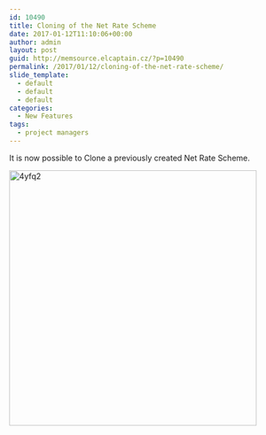 ```yaml
---
id: 10490
title: Cloning of the Net Rate Scheme
date: 2017-01-12T11:10:06+00:00
author: admin
layout: post
guid: http://memsource.elcaptain.cz/?p=10490
permalink: /2017/01/12/cloning-of-the-net-rate-scheme/
slide_template:
  - default
  - default
  - default
categories:
  - New Features
tags:
  - project managers
---
```

<p style="text-align: left;">
  It is now possible to Clone a previously created Net Rate Scheme.
</p>

<p style="text-align: left;">
  <a href="http://www.memsource.com/wp-content/uploads/2017/01/4yfq2.jpg"><img class="alignnone size-full wp-image-10491" src="http://www.memsource.com/wp-content/uploads/2017/01/4yfq2.jpg" alt="4yfq2" width="446" height="461" data-id="10491" /></a>
</p>